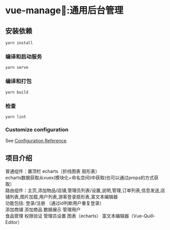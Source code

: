 # vue-manage:office::通用后台管理

## 安装依赖
```
yarn install
```

### 编译和启动服务
```
yarn serve
```

### 编译和打包
```
yarn build
```

### 检查
```
yarn lint
```

### Customize configuration
See [Configuration Reference](https://cli.vuejs.org/config/).

## 项目介绍

普通组件：置顶栏 echarts（折线图表 扇形表）					
echarts数据获取从vuex(模块化+命名空间)中获取(也可以通过props的方式获取）		
路由组件：主页,添加物品/店铺,管理员列表/设置,说明,管理,订单列表,信息发送,店铺列表,图片加载,用户列表,游客登录扇形表,富文本编辑器  	
功能包括:  登录/注册 （通过id判断用户重复登录）					
添加商铺	添加商品
数据展示	管理用户								
食品管理   权限验证
管理员设置 图表（echarts）
富文本编辑器（Vue-Quill-Editor）
